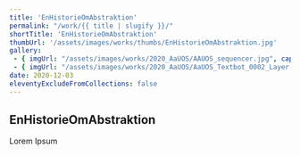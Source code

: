 ```yaml
---
title: 'EnHistorieOmAbstraktion'
permalink: "/work/{{ title | slugify }}/"
shortTitle: 'EnHistorieOmAbstraktion'
thumbUrl: '/assets/images/works/thumbs/EnHistorieOmAbstraktion.jpg'
gallery:
 - { imgUrl: "/assets/images/works/2020_AaUOS/AAUOS_sequencer.jpg", caption: "" }
 - { imgUrl: "/assets/images/works/2020_AaUOS/AaUOS_Textbot_0002_Layer-20.jpg", caption: "" }
date: 2020-12-03
eleventyExcludeFromCollections: false
---
```



<div class="Grid Grid--gutters Grid--full large-Grid--fit">
  <div class="Grid-cell">
    <div class='headerGroup'>
      <h2>EnHistorieOmAbstraktion</h2>
      <p>Lorem Ipsum</p>
    </div>
  </div>
</div>